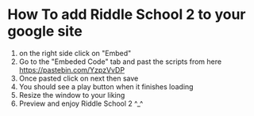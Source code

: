 # How To add Riddle School 2 to your google site
1. on the right side click on "Embed"
2. Go to the "Embeded Code" tab and past the scripts from here https://pastebin.com/YzpzVvDP
3. Once pasted click on next then save
3. You should see a play button when it finishes loading
5. Resize the window to your liking
6. Preview and enjoy Riddle School 2 ^_^
